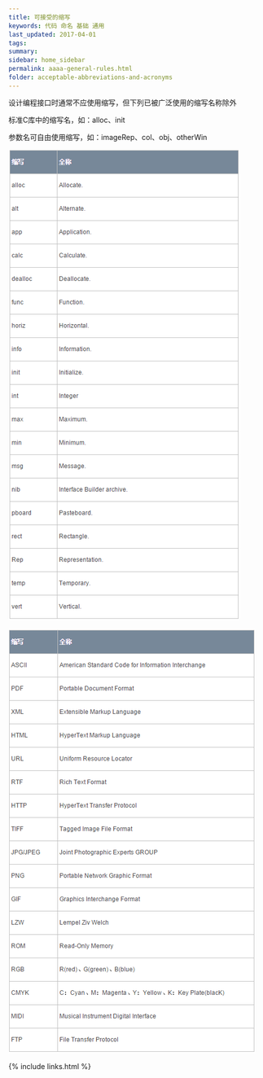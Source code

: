 ```yaml
---
title: 可接受的缩写
keywords: 代码 命名 基础 通用
last_updated: 2017-04-01
tags:
summary:
sidebar: home_sidebar
permalink: aaaa-general-rules.html
folder: acceptable-abbreviations-and-acronyms
---
```


设计编程接口时通常不应使用缩写，但下列已被广泛使用的缩写名称除外

标准C库中的缩写名，如：alloc、init

参数名可自由使用缩写，如：imageRep、col、obj、otherWin

![1441510759586621](assets/1441510759586621.png)



![1441510770883289](assets/1441510770883289.png)


{% include links.html %}
